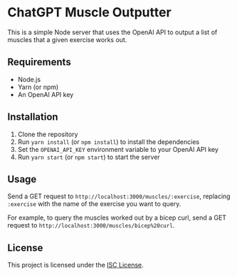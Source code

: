 # ChatGPT Muscle Outputter

This is a simple Node server that uses the OpenAI API to output a list of muscles that a given exercise works out.

## Requirements

- Node.js
- Yarn (or npm)
- An OpenAI API key

## Installation

1. Clone the repository
2. Run `yarn install` (or `npm install`) to install the dependencies
3. Set the `OPENAI_API_KEY` environment variable to your OpenAI API key
4. Run `yarn start` (or `npm start`) to start the server

## Usage

Send a GET request to `http://localhost:3000/muscles/:exercise`, replacing `:exercise` with the name of the exercise you want to query.

For example, to query the muscles worked out by a bicep curl, send a GET request to `http://localhost:3000/muscles/bicep%20curl`.

## License

This project is licensed under the [ISC License](LICENSE).
